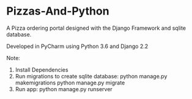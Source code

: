 # Pizzas-And-Python
A Pizza ordering portal designed with the Django Framework and sqlite database.

Developed in PyCharm using Python 3.6 and Django 2.2

Note: 
1. Install Dependencies
2. Run migrations to create sqlite database: 
            python manage.py makemigrations
            python manage.py migrate
3. Run app: python manage.py runserver
